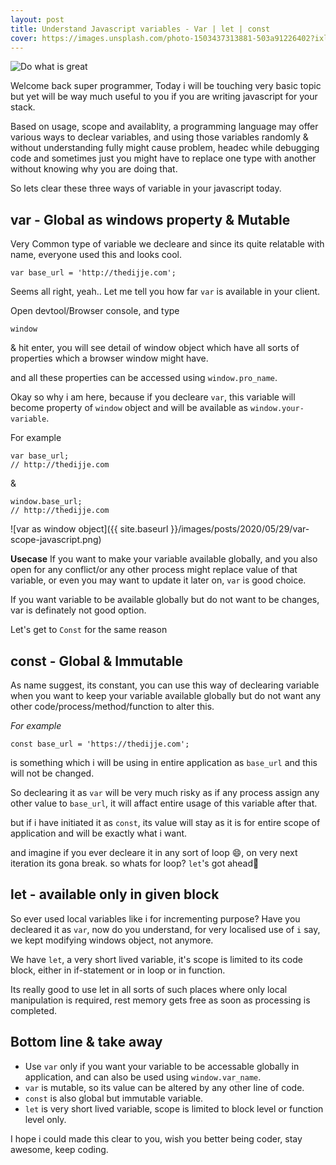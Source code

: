 ```yaml
---
layout: post
title: Understand Javascript variables - Var | let | const
cover: https://images.unsplash.com/photo-1503437313881-503a91226402?ixlib=rb-1.2.1&ixid=eyJhcHBfaWQiOjEyMDd9&auto=format&fit=crop&w=1189&q=80
---
```


![Do what is great](https://images.unsplash.com/photo-1503437313881-503a91226402?ixlib=rb-1.2.1&ixid=eyJhcHBfaWQiOjEyMDd9&auto=format&fit=crop&w=1189&q=80)


Welcome back super programmer, Today i will be touching very basic topic but yet will be way much useful to you if you are writing javascript for your stack.

Based on usage, scope and availablity, a programming language may offer various ways to declear variables, and using those variables randomly & without understanding fully might cause problem, headec while debugging code and sometimes just you might have to replace one type with another without knowing why you are doing that.

So lets clear these three ways of variable in your javascript today.


## var - Global as windows property & Mutable
Very Common type of variable we decleare and since its quite relatable with name, everyone used this and looks cool.

```
var base_url = 'http://thedijje.com';
```

Seems all right, yeah.. Let me tell you how far `var` is available in your client.

Open devtool/Browser console, and type 
```
window
```
& hit enter, you will see detail of window object which have all sorts of properties which a browser window might have.

and all these properties can be accessed using `window.pro_name`.

Okay so why i am here, because if you decleare `var`, this variable will become property of `window` object and will be available as `window.your-variable`.

For example
```
var base_url;
// http://thedijje.com
```

& 
```
window.base_url;
// http://thedijje.com
```

![var as window object]({{ site.baseurl }}/images/posts/2020/05/29/var-scope-javascript.png)

**Usecase** 
If you want to make your variable available globally, and you also open for any conflict/or any other process might replace value of that variable, or even you may want to update it later on, `var` is good choice.

If you want variable to be available globally but do not want to be changes, var is definately not good option.

Let's get to `Const` for the same reason

## const - Global & Immutable
As name suggest, its constant, you can use this way of declearing variable when you want to keep your variable available globally but do not want any other code/process/method/function to alter this.

_For example_
```
const base_url = 'https://thedijje.com';
```
is something which i will be using in entire application as `base_url` and this will not be changed.

So declearing it as `var` will be very much risky as if any process assign any other value to `base_url`, it will affact entire usage of this variable after that.

but if i have initiated it as `const`, its value will stay as it is for entire scope of application and will be exactly what i want.

and imagine if you ever decleare it in any sort of loop 😄, on very next iteration its gona break. so whats for loop? 
`let`'s got ahead🤘

## let - available only in given block
So ever used local variables like i for incrementing purpose? Have you decleared  it as `var`, now do you understand, for very localised use of `i` say, we kept modifying windows object, not anymore.

We have `let`, a very short lived variable, it's scope is limited to its code block, either in if-statement or in loop or in function.

Its really good to use let in all sorts of such places where only local manipulation is required, rest memory gets free as soon as processing is completed.

## Bottom line & take away
* Use `var` only if you want your variable to be accessable globally in application, and can also be used using `window.var_name`.
* `var` is mutable, so its value can be altered by any other line of code.
* `const` is also global but immutable variable.
* `let` is very short lived variable, scope is limited to block level or function level only.


I hope i could made this clear to you, wish you better being coder, stay awesome, keep coding.
